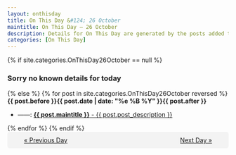 ```yaml
---
layout: onthisday
title: On This Day &#124; 26 October
maintitle: On This Day — 26 October
description: Details for On This Day are generated by the posts added to the website so the content is subject to changes/updates over time.
categories: [On This Day]
---
```


{% if site.categories.OnThisDay26October == null %}
<h3>Sorry no known details for today</h3>
{% else %}
{% for post in site.categories.OnThisDay26October reversed %}
<strong>{{ post.before }}{{ post.date | date: "%e %B %Y" }}{{ post.after }}</strong>
<ul>
<li> ——: <a class="{{ post.class }}" href="{{ post.url }}"><strong>{{ post.maintitle }}</strong> - {{ post.post_description }}</a></li>
</ul>
{% endfor %}
{% endif %}

<div style="background-color: #f3f3f3; padding: 10px; border-radius: 5px; text-align: center; display: flex; justify-content: space-evenly;">
<a href="/onthisday/10/10-25">« Previous Day</a>
<span style="visibility:hidden;">[ Visit Leap Year February 29 ]</span>
<a href="/onthisday/10/10-27">Next Day »</a>
</div>
